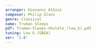 ```yaml
---
arranger: Giovanni Albini
composer: Philip Glass
genre: Classical
name: Truman Sleeps
pdf: Truman-Sleeps-Ukulele_(low_G).pdf
tuning: Low G (GBEA)
ver: '1.0'
---
```

